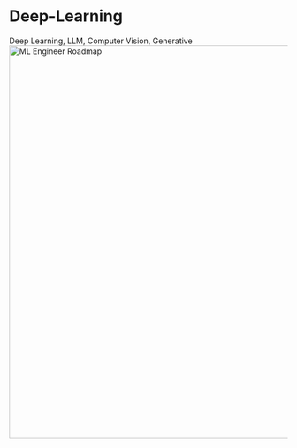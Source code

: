 # Deep-Learning
Deep Learning, LLM, Computer Vision, Generative
<br>
<img width="712" alt="ML Engineer Roadmap" src="https://github.com/QuantumEverything/Deep-Learning/assets/53507106/fe1a959f-3173-4c53-aa5f-d64268dfa5a8">
